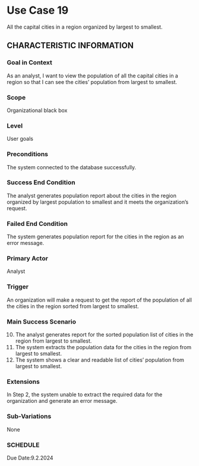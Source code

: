 # Use Case 19
All the capital cities in a region organized by largest to smallest.
## CHARACTERISTIC INFORMATION
### Goal in Context
As an analyst, I want to view the population of all the capital cities in a region so that I can see the cities’ population from largest to smallest.
### Scope
Organizational black box
### Level
User goals
### Preconditions
The system connected to the database successfully.
### Success End Condition
The analyst generates population report about the cities in the region organized by largest population to smallest and it meets the organization’s request.
### Failed End Condition
The system generates population report for the cities in the region as an error message.
### Primary Actor
Analyst
### Trigger
An organization will make a request to get the report of the population of all the cities in the region sorted from largest to smallest.
### Main Success Scenario
10.  The analyst generates report for the sorted population list of cities in the region from largest to smallest.
11.  The system extracts the population data for the cities in the region from largest to smallest.
12.  The system shows a clear and readable list of cities’ population from largest to smallest.
### Extensions
In Step 2, the system unable to extract the required data for the organization and generate an error message.
### Sub-Variations
None
### SCHEDULE
Due Date:9.2.2024
